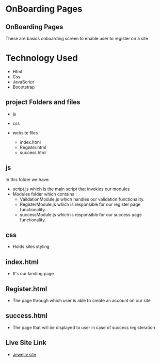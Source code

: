 # OnBoarding Pages

## OnBoarding Pages

These are basics onboarding screen to enable user to register on a site

# Technology Used

- Html
- Css
- JavaScript
- Boootstrap

## project Folders and files

- js
- css
- website files

  - index.html
  - Register.html
  - success.html

## js

In this folder we have:

- script.js which is the main script that invokies our modules
- Modules folder which contains :
  - VaildationModule.js which handles our validation functionality.
  - RegisterModule.js which is responsible for our register page functionality.
  - successModule.js which is responsible for our success page functionality.

## css

- Holds sites styling

## index.html

- It's our landing page

## Register.html

- The page through which user is able to create an account on our site

## success.html

- The page that will be displayed to user in case of success registeration

## Live Site Link

- [Jewelly site](https://shaimaaakamal.github.io/task/)
